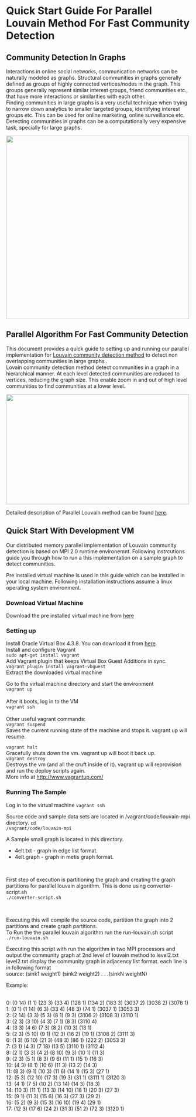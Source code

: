 <H1>Quick Start Guide For Parallel Louvain Method For Fast Community Detection</H1>

<H2>Community Detection In Graphs</H2>
<p>
Interactions in online social networks, communication networks can be naturally modeled as graphs. Structural communities in graphs generally defined as groups of highly connected vertices/nodes in the graph. This groups generally represent similar interest groups, friend communities etc., that have more interactions or similarities with each other. 
<br>
Finding communities in large graphs is a very useful technique when trying to narrow down analytics to smaller targeted groups, identifying interest groups etc. This can be used for online marketing, online surveillance etc. 
<br>
Detecting communities in graphs can be a computationally very expensive task, specially for large graphs.
</p>

<img src="http://farm8.staticflickr.com/7100/7046439385_b83413587a_b.jpg" height="500" width="500"/>

<H2>Parallel Algorithm For Fast Community Detection</H2>
<p>
This document provides a quick guide to setting up and running our parallel implementation for <a href="https://sites.google.com/site/findcommunities/">Louvain community detection method</a> to detect non overlapping communities in large graphs . 
<br>
Lovain community detection method detect communities in a graph in a hierarchical manner. At each level detected communities are reduced to vertices, reducing the graph size. This enable zoom in and out of high level communities to find communities at a lower level. 
</p>

<img src="https://sites.google.com/site/findcommunities/pol.jpg" height="300" width="500"/>
<p>Detailed description of Parallel Louvain method can be found <a href="https://xd-web-proxy.data-tactics-corp.com/wiki/display/ANL/GoFFish+Subgraph+Oriented+Graph+Analytics+Experiments">here</a>.</p>

<H2>Quick Start With Development VM</H2>

Our distributed memory parallel implementation of Louvain community detection is based on MPI 2.0 runtime environemnt. Following instrcutions guide you through how to run a this implementation on a sample graph to detect communities.

Pre installed virtual machine is used in this guide which can be installed in your local machine. Following installation instructions assume a linux operating system environment.	

<H3>Download Virtual Machine</H3>
<p> Download the pre installed virtual machine from <a href="http://losangeles.usc.edu/usc-cloud/goffish/parallel-louvain-mpi.zip">here</a>
</p>

<H3>Setting up</H3>
<p>
Install Oracle Virtual Box 4.3.8. You can download it from <a href="https://www.virtualbox.org/wiki/Download_Old_Builds_4_3">here</a>.
<br>
Install and configure Vagrant<br>
<code>sudo apt-get install vagrant</code>
<br>
Add Vagrant plugin that keeps Virtual Box Guest Additions in sync.<br>
<code>vagrant plugin install vagrant-vbguest</code>
<br>
Extract the downloaded virtual machine<br>

Go to the virtual machine directory and start the environment<br>
<code>vagrant up</code><br>
<br>
After it boots, log in to the VM<br>
<code>vagrant ssh</code><br>
<br>
Other useful vagrant commands:<br>
<code>vagrant suspend</code><br>
Saves the current running state of the machine and stops it. vagrant up will resume.

<code>vagrant halt</code><br>
Gracefully shuts down the vm. vagrant up will boot it back up.
<br>
<code>vagrant destroy</code>
<br>
Destroys the vm (and all the cruft inside of it). vagrant up will reprovision and run the deploy scripts again.
<br>
More info at http://www.vagrantup.com/
</p>

<H3>Running The Sample</H3>
<p>
Log in to the virtual machine
<code>vagrant ssh</code><br>

Source code and sample data sets are located in /vagrant/code/louvain-mpi directory.
<code>cd /vagrant/code/louvain-mpi</code><br>

A Sample small graph is located in this directory. <br>
<ul>
<li>4elt.txt - graph in edge list format.</li>
<li>4elt.graph - graph in metis graph format. </li>
</ul>
</p>

<br>
<p>
First step of execution is partitioning the graph and creating the graph partitions for parallel louvain algorithm. This is done using converter-script.sh <br> 
<code>./converter-script.sh</code><br>
</p>
<br>
<p>
Executing this will compile the source code, partition the graph into 2 partitions and create graph partitions.<br>
To Run the the parallel louvain algorithm run the run-louvain.sh script <br>
<code>./run-louvain.sh</code>
</p><p>
Executing this script with run the algorithm in two MPI processors and output the community graph at 2nd level of louvain method to level2.txt 
<br>
level2.txt display the community graph in adjacency list format.
each line is in following format<br>
source: (sink1 weight1) (sink2 weight2) . . .(sinkN weightN)
<br>
</p><p>
Example:<br><br></p>

<p>
0: (0 14) (1 1) (23 3) (33 4) (128 1) (134 2) (183 3) (3037 2) (3038 2) (3078 1)<br>
1: (0 1) (1 14) (6 3) (33 4) (48 3) (74 1) (3037 1) (3053 3)<br>
2: (2 14) (3 3) (5 3) (8 1) (9 3) (3106 2) (3108 3) (3110 1)<br>
3: (2 3) (3 10) (4 3) (7 1) (8 3) (3110 4)<br>
4: (3 3) (4 6) (7 3) (8 2) (10 3) (13 1)<br>
5: (2 3) (5 10) (9 1) (12 3) (16 2) (19 1) (3108 2) (3111 3)<br>
6: (1 3) (6 10) (21 3) (48 3) (86 1) (222 2) (3053 3)<br>
7: (3 1) (4 3) (7 18) (13 5) (3110 1) (3112 4)<br>
8: (2 1) (3 3) (4 2) (8 10) (9 3) (10 1) (11 3)<br>
9: (2 3) (5 1) (8 3) (9 6) (11 1) (15 1) (16 3)<br>
10: (4 3) (8 1) (10 6) (11 3) (13 2) (14 3)<br>
11: (8 3) (9 1) (10 3) (11 6) (14 1) (15 3) (27 1)<br>
12: (5 3) (12 10) (17 3) (19 3) (31 1) (3111 1) (3120 3)<br>
13: (4 1) (7 5) (10 2) (13 14) (14 3) (18 3)<br>
14: (10 3) (11 1) (13 3) (14 10) (18 1) (20 3) (27 3)<br>
15: (9 1) (11 3) (15 6) (16 3) (27 3) (29 2)<br>
16: (5 2) (9 3) (15 3) (16 10) (19 4) (29 1)<br>
17: (12 3) (17 6) (24 2) (31 3) (51 2) (72 3) (3120 1)<br>
</p>

</p>

